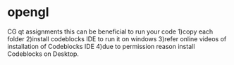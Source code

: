 # opengl
CG qt assignments
this can be beneficial to run your code 
1)copy each folder
2)install codeblocks IDE to run it on windows 
3)refer online videos of installation of Codeblocks IDE
4)due to permission reason install Codeblocks on Desktop.
